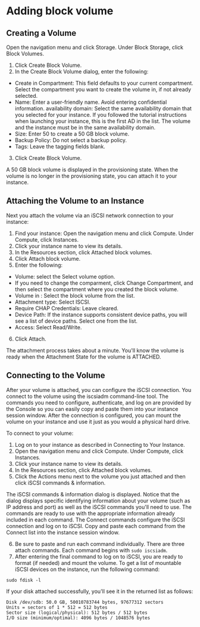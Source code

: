 # Adding block volume

## Creating a Volume

Open the navigation menu and click Storage. Under Block Storage, click Block Volumes.

1. Click Create Block Volume.
2. In the Create Block Volume dialog, enter the following:
  * Create in Compartment: This field defaults to your current compartment. Select the compartment you want to create the volume in, if not already selected.
  * Name: Enter a user-friendly name. Avoid entering confidential information.
availability domain: Select the same availability domain  that you selected for your instance. If you followed the tutorial instructions when launching your instance, this is the first AD in the list. The volume and the instance must be in the same availability domain.
  * Size: Enter 50 to create a 50 GB block volume.
  * Backup Policy: Do not select a backup policy.
  * Tags: Leave the tagging fields blank.
3. Click Create Block Volume.


A 50 GB block volume is displayed in the provisioning state. When the volume is no longer in the provisioning state, you can attach it to your instance.

## Attaching the Volume to an Instance

Next you attach the volume via an iSCSI  network connection to your instance:

1. Find your instance: Open the navigation menu and click Compute. Under Compute, click Instances.
2. Click your instance name to view its details.
3. In the Resources section, click Attached block volumes.
4. Click Attach block volume.
5. Enter the following:
  * Volume: select the Select volume option.
  * If you need to change the comparment, click Change Compartment, and then select the compartment where you created the block volume.
  * Volume in <compartment>: Select the block volume from the list.
  * Attachment type: Select ISCSI.
  * Require CHAP Credentials: Leave cleared.
  * Device Path: If the instance supports consistent device paths, you will see a list of device paths. Select one from the list.
  * Access: Select Read/Write.
6. Click Attach.

The attachment process takes about a minute. You'll know the volume is ready when the Attachment State for the volume is ATTACHED.

## Connecting to the Volume

After your volume is attached, you can configure the iSCSI connection. You connect to the volume using the iscsiadm command-line tool. The commands you need to configure, authenticate, and log on are provided by the Console so you can easily copy and paste them into your instance session window. After the connection is configured, you can mount the volume on your instance and use it just as you would a physical hard drive.

To connect to your volume:

1. Log on to your instance as described in Connecting to Your Instance.
2. Open the navigation menu and click Compute. Under Compute, click Instances.
3. Click your instance name to view its details.
4. In the Resources section, click Attached block volumes.
5. Click the Actions menu next to the volume you just attached and then click iSCSI commands & information.

The iSCSI commands & information dialog is displayed. Notice that the dialog displays specific identifying information about your volume (such as IP address and port) as well as the iSCSI commands you'll need to use. The commands are ready to use with the appropriate information already included in each command.
The Connect commands configure the iSCSI connection and log on to iSCSI. Copy and paste each command from the Connect list into the instance session window.

6. Be sure to paste and run each command individually. There are three attach commands. Each command begins with `sudo iscsiadm`.
7. After entering the final command to log on to iSCSI, you are ready to format (if needed) and mount the volume. To get a list of mountable iSCSI devices on the instance, run the following command:

```
sudo fdisk -l
```

If your disk attached successfully, you'll see it in the returned list as follows:

```
Disk /dev/sdb: 50.0 GB, 50010783744 bytes, 97677312 sectors
Units = sectors of 1 * 512 = 512 bytes
Sector size (logical/physical): 512 bytes / 512 bytes
I/O size (minimum/optimal): 4096 bytes / 1048576 bytes
```
